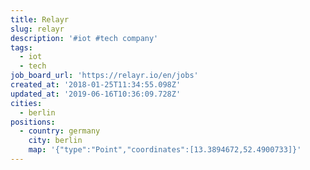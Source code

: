 ```yaml
---
title: Relayr
slug: relayr
description: '#iot #tech company'
tags:
  - iot
  - tech
job_board_url: 'https://relayr.io/en/jobs'
created_at: '2018-01-25T11:34:55.098Z'
updated_at: '2019-06-16T10:36:09.728Z'
cities:
  - berlin
positions:
  - country: germany
    city: berlin
    map: '{"type":"Point","coordinates":[13.3894672,52.4900733]}'
---
```


